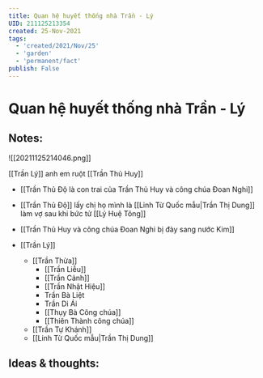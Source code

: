 ```yaml
---
title: Quan hệ huyết thống nhà Trần - Lý
UID: 211125213354
created: 25-Nov-2021
tags:
  - 'created/2021/Nov/25'
  - 'garden'
  - 'permanent/fact'
publish: False
---
```

# Quan hệ huyết thống nhà Trần - Lý

## Notes:

![[20211125214046.png]]

[[Trần Lý]] anh em ruột [[Trần Thủ Huy]]
- [[Trần Thủ Độ là con trai của Trần Thủ Huy và công chúa Đoan Nghi]]
- [[Trần Thủ Độ]] lấy chị họ mình là [[Linh Từ Quốc mẫu|Trần Thị Dung]] làm vợ sau khi bức tử [[Lý Huệ Tông]]
- [[Trần Thủ Huy và công chúa Đoan Nghi bị đày sang nước Kim]]

- [[Trần Lý]]
	- [[Trần Thừa]]
		- [[Trần Liễu]]
		- [[Trần Cảnh]]
		- [[Trần Nhật Hiệu]]
		- Trần Bà Liệt
		- Trần Di Ái
		- [[Thụy Bà Công chúa]]
		- [[Thiên Thành công chúa]]
	- [[Trần Tự Khánh]]	
	- [[Linh Từ Quốc mẫu|Trần Thị Dung]]

## Ideas & thoughts:


